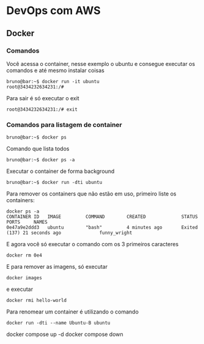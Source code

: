 # DevOps com AWS

## Docker

### Comandos

Você acessa o container, nesse exemplo o ubuntu e consegue executar os comandos e até mesmo instalar coisas
```console
bruno@bar:~$ docker run -it ubuntu
root@3434232634231:/#
```

Para sair é só executar o exit
```console
root@3434232634231:/# exit
```

### Comandos para listagem de container
```console
bruno@bar:~$ docker ps 
```

Comando que lista todos
```console
bruno@bar:~$ docker ps -a
```

Executar o container de forma background

```console
bruno@bar:~$ docker run -dti ubuntu
```

Para remover os containers que não estão em uso, primeiro liste os containers:
```console
docker ps -a
CONTAINER ID   IMAGE         COMMAND        CREATED             STATUS                         PORTS     NAMES
0e47a9e2ddd3   ubuntu        "bash"         4 minutes ago       Exited (137) 21 seconds ago              funny_wright
```

E agora você só executar o comando com os 3 primeiros caracteres
```console
docker rm 0e4
```

E para remover as imagens, só executar 
```console
docker images
```

e executar
```console
docker rmi hello-world
```

Para renomear um container é utilizando o comando
```console
docker run -dti --name Ubuntu-B ubuntu
```

docker compose up -d
docker compose down